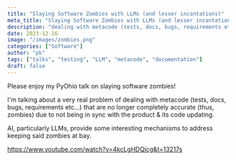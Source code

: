 ```yaml
---
title: "Slaying Software Zombies with LLMs (and lesser incantations)"
meta_title: "Slaying Software Zombies with LLMs (and lesser incantations)"
description: "dealing with metacode (tests, docs, bugs, requirements etc...) that are no longer completely accurate (thus, zombies) due to not being in sync with the product & its code updating."
date: 2023-12-16
image: "/images/zombies.png"
categories: ["Software"]
author: "pk"
tags: ["talks", "testing", "LLM", "metacode", "documentation"]
draft: false
---
```


Please enjoy my PyOhio talk on slaying software zombies! 

I'm talking about a very real problem of dealing with metacode (tests, docs, bugs, requirements etc...) that are no longer completely accurate (thus, zombies) due to not being in sync with the product & its code updating. 

AI, particularly LLMs, provide some interesting mechanisms to address keeping said zombies at bay.

https://www.youtube.com/watch?v=4kcLgHDQicg&t=13217s
